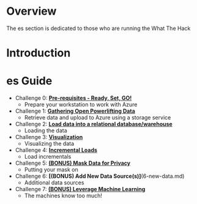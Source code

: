 # Overview

The es section is dedicated to those who are running the What The Hack

# Introduction

# es Guide
- Challenge 0: **[Pre-requisites - Ready, Set, GO!](00-prereqs.md)**
   - Prepare your workstation to work with Azure
- Challenge 1:  **[Gathering Open Powerlifting Data](01-data-gathering.md)**
   - Retrieve data and upload to Azure using a storage service
- Challenge 2:  **[Load data into a relational database/warehouse](2-load-data.md)**
   - Loading the data
- Challenge 3:  **[Visualization](3-visualization.md)**
   - Visualizing the data
- Challenge 4:  **[Incremental Loads](4-incrementals.md)**
   - Load incrementals
- Challenge 5:  **[(BONUS) Mask Data for Privacy](5-data-masking.md)**
   - Putting your mask on
 - Challenge 6: **[(BONUS) Add New Data Source(s)]**(6-new-data.md)
   - Additional data sources
- Challenge 7:  **[(BONUS) Leverage Machine Learning](7-ml.md)**
   - The machines know too much!
